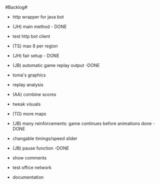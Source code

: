 #Backlog#

* http wrapper for java bot
* (JH) main method - DONE
* test http bot client
* (TS) max 8 per region
* (JH) fair setup - DONE
* (JB) automatic game replay output -DONE
* toma's graphics

* replay analysis
* (AA) combine scores
* tweak visuals
* (TD) more maps
* (JB) many reinforcements: game continues before animations done -DONE
* changable timings/speed slider
* (JB) pause function -DONE
* show comments
* test office network
* documentation